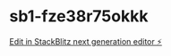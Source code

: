 # sb1-fze38r75okkk

[Edit in StackBlitz next generation editor ⚡️](https://stackblitz.com/~/github.com/ArthurPhyto/sb1-fze38r75okkk)
